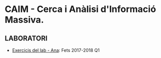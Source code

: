 # CAIM - Cerca i Anàlisi d'Informació Massiva.

## LABORATORI

- [Exercicis del lab - Ana](https://github.com/anamestre/FIB-CAIM-Labs): Fets 2017-2018 Q1
